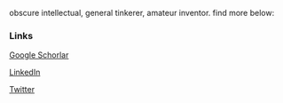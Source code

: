 obscure intellectual, general tinkerer, amateur inventor. find more below:

### Links

[Google Schorlar](https://scholar.google.com/citations?user=FZSKG-AAAAAJ&hl=en)

[LinkedIn](https://www.linkedin.com/in/junde-wu-712187257/)

[Twitter](https://twitter.com/JundeMorsenWu)

<!---
WuJunde/WuJunde is a ✨ special ✨ repository because its `README.md` (this file) appears on your GitHub profile.
You can click the Preview link to take a look at your changes.
--->
